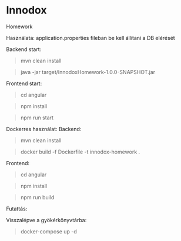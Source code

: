 # Innodox
Homework

Használata:
application.properties fileban be kell állítani a DB elérését

Backend start:
> mvn clean install


> java -jar target/InnodoxHomework-1.0.0-SNAPSHOT.jar

Frontend start:
> cd angular

> npm install

> npm run start

Dockerres használat:
Backend:

> mvn clean install

> docker build -f Dockerfile -t innodox-homework . 


Frontend:
> cd angular

> npm install

> npm run build

Futattás:

Visszalépve a gyökérkönyvtárba:

> docker-compose up -d 


